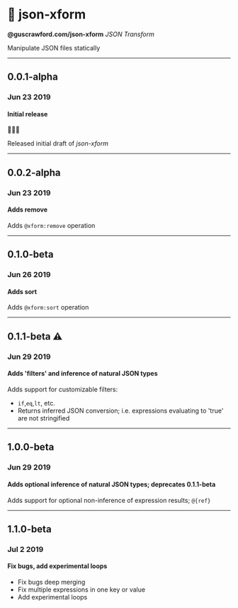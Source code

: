 # 🔀 json-xform

**@guscrawford.com/json-xform** *JSON Transform*

Manipulate JSON files statically

----

## 0.0.1-alpha
### Jun 23 2019
#### Initial release

🎉🎈🎊

Released initial draft of *json-xform*

----

## 0.0.2-alpha
### Jun 23 2019
#### Adds remove

Adds `@xform:remove` operation

----

## 0.1.0-beta
### Jun 26 2019
#### Adds sort

Adds `@xform:sort` operation


----

## 0.1.1-beta ⚠
### Jun 29 2019
#### Adds 'filters' and inference of natural JSON types

Adds support for customizable filters:
 - `if`,`eq`,`lt`, etc.
 - Returns inferred JSON conversion; i.e. expressions evaluating to 'true' are not stringified


----

## 1.0.0-beta
### Jun 29 2019
#### Adds optional inference of natural JSON types; deprecates 0.1.1-beta

Adds support for optional non-inference of expression results; `@{ref}`


----

## 1.1.0-beta
### Jul 2 2019
#### Fix bugs, add experimental loops

- Fix bugs deep merging
- Fix multiple expressions in one key or value
- Add experimental loops